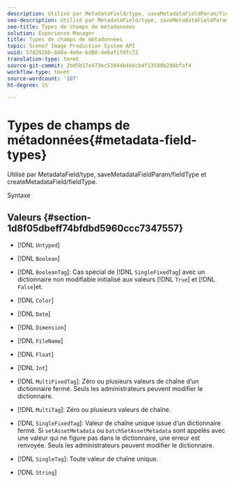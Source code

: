 ```yaml
---
description: Utilisé par MetadataField/type, saveMetadataFieldParam/fieldType et createMetadataField/fieldType.
seo-description: Utilisé par MetadataField/type, saveMetadataFieldParam/fieldType et createMetadataField/fieldType.
seo-title: Types de champs de métadonnées
solution: Experience Manager
title: Types de champs de métadonnées
topic: Scene7 Image Production System API
uuid: 57d292bb-848a-4e6e-bd08-4e6af1f9fc72
translation-type: tm+mt
source-git-commit: 2bd5b17e473ec53844b4bbcb4f13580b2d6bfaf4
workflow-type: tm+mt
source-wordcount: '107'
ht-degree: 1%

---
```



# Types de champs de métadonnées{#metadata-field-types}

Utilisé par MetadataField/type, saveMetadataFieldParam/fieldType et createMetadataField/fieldType.

Syntaxe

## Valeurs {#section-1d8f05dbeff74bfdbd5960ccc7347557}

* [!DNL `Untyped`]
* [!DNL `Boolean`]
* [!DNL `BooleanTag`]: Cas spécial de  [!DNL `SingleFixedTag`] avec un dictionnaire non modifiable initialisé aux valeurs  [!DNL `True`] et  [!DNL `False`]et.

* [!DNL `Color`]
* [!DNL `Date`]
* [!DNL `Dimension`]
* [!DNL `FileName`]
* [!DNL `Float`]
* [!DNL `Int`]
* [!DNL `MultiFixedTag`]: Zéro ou plusieurs valeurs de chaîne d’un dictionnaire fermé. Seuls les administrateurs peuvent modifier le dictionnaire.
* [!DNL `MultiTag`]: Zéro ou plusieurs valeurs de chaîne.
* [!DNL `SingleFixedTag`]: Valeur de chaîne unique issue d’un dictionnaire fermé. Si `setAssetMetadata` ou `batchSetAssetMetadata` sont appelés avec une valeur qui ne figure pas dans le dictionnaire, une erreur est renvoyée. Seuls les administrateurs peuvent modifier le dictionnaire.

* [!DNL `SingleTag`]: Toute valeur de chaîne unique.
* [!DNL `String`]


